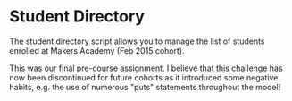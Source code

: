 Student Directory
=================

The student directory script allows you to manage the list of students enrolled at Makers Academy (Feb 2015 cohort).


This was our final pre-course assignment. I believe that this challenge has now been discontinued for future cohorts as it introduced some negative habits, e.g. the use of numerous "puts" statements throughout the model! 
